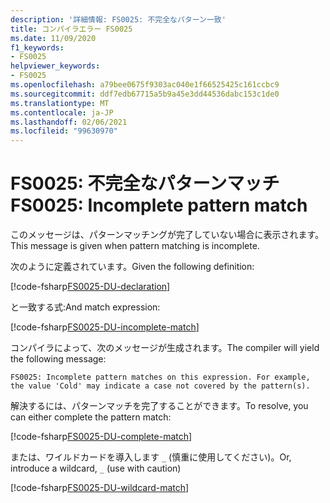 ```yaml
---
description: '詳細情報: FS0025: 不完全なパターン一致'
title: コンパイラエラー FS0025
ms.date: 11/09/2020
f1_keywords:
- FS0025
helpviewer_keywords:
- FS0025
ms.openlocfilehash: a79bee0675f9303ac040e1f66525425c161ccbc9
ms.sourcegitcommit: ddf7edb67715a5b9a45e3dd44536dabc153c1de0
ms.translationtype: MT
ms.contentlocale: ja-JP
ms.lasthandoff: 02/06/2021
ms.locfileid: "99630970"
---
```

# <a name="fs0025-incomplete-pattern-match"></a><span data-ttu-id="d253a-103">FS0025: 不完全なパターンマッチ</span><span class="sxs-lookup"><span data-stu-id="d253a-103">FS0025: Incomplete pattern match</span></span>

<span data-ttu-id="d253a-104">このメッセージは、パターンマッチングが完了していない場合に表示されます。</span><span class="sxs-lookup"><span data-stu-id="d253a-104">This message is given when pattern matching is incomplete.</span></span>

<span data-ttu-id="d253a-105">次のように定義されています。</span><span class="sxs-lookup"><span data-stu-id="d253a-105">Given the following definition:</span></span>

[!code-fsharp[FS0025-DU-declaration](~/samples/snippets/fsharp/compiler-messages/fs0025.fsx#L2-L6)]

<span data-ttu-id="d253a-106">と一致する式:</span><span class="sxs-lookup"><span data-stu-id="d253a-106">And match expression:</span></span>

[!code-fsharp[FS0025-DU-incomplete-match](~/samples/snippets/fsharp/compiler-messages/fs0025.fsx#L15-L17)]

<span data-ttu-id="d253a-107">コンパイラによって、次のメッセージが生成されます。</span><span class="sxs-lookup"><span data-stu-id="d253a-107">The compiler will yield the following message:</span></span>

```text
FS0025: Incomplete pattern matches on this expression. For example, the value 'Cold' may indicate a case not covered by the pattern(s).
```

<span data-ttu-id="d253a-108">解決するには、パターンマッチを完了することができます。</span><span class="sxs-lookup"><span data-stu-id="d253a-108">To resolve, you can either complete the pattern match:</span></span>

[!code-fsharp[FS0025-DU-complete-match](~/samples/snippets/fsharp/compiler-messages/fs0025.fsx#L9-L12)]

<span data-ttu-id="d253a-109">または、ワイルドカードを導入します `_` (慎重に使用してください)。</span><span class="sxs-lookup"><span data-stu-id="d253a-109">Or, introduce a wildcard, `_` (use with caution)</span></span>

[!code-fsharp[FS0025-DU-wildcard-match](~/samples/snippets/fsharp/compiler-messages/fs0025.fsx#L20-L23)]
